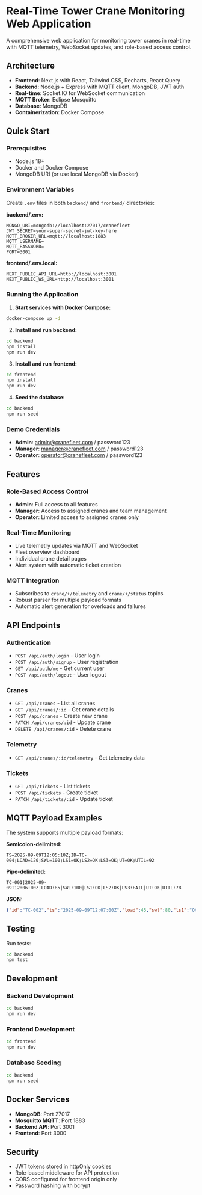 # Real-Time Tower Crane Monitoring Web Application

A comprehensive web application for monitoring tower cranes in real-time with MQTT telemetry, WebSocket updates, and role-based access control.

## Architecture

- **Frontend**: Next.js with React, Tailwind CSS, Recharts, React Query
- **Backend**: Node.js + Express with MQTT client, MongoDB, JWT auth
- **Real-time**: Socket.IO for WebSocket communication
- **MQTT Broker**: Eclipse Mosquitto
- **Database**: MongoDB
- **Containerization**: Docker Compose

## Quick Start

### Prerequisites
- Node.js 18+
- Docker and Docker Compose
- MongoDB URI (or use local MongoDB via Docker)

### Environment Variables

Create `.env` files in both `backend/` and `frontend/` directories:

**backend/.env:**
```
MONGO_URI=mongodb://localhost:27017/cranefleet
JWT_SECRET=your-super-secret-jwt-key-here
MQTT_BROKER_URL=mqtt://localhost:1883
MQTT_USERNAME=
MQTT_PASSWORD=
PORT=3001
```

**frontend/.env.local:**
```
NEXT_PUBLIC_API_URL=http://localhost:3001
NEXT_PUBLIC_WS_URL=http://localhost:3001
```

### Running the Application

1. **Start services with Docker Compose:**
```bash
docker-compose up -d
```

2. **Install and run backend:**
```bash
cd backend
npm install
npm run dev
```

3. **Install and run frontend:**
```bash
cd frontend
npm install
npm run dev
```

4. **Seed the database:**
```bash
cd backend
npm run seed
```

### Demo Credentials

- **Admin**: admin@cranefleet.com / password123
- **Manager**: manager@cranefleet.com / password123  
- **Operator**: operator@cranefleet.com / password123

## Features

### Role-Based Access Control
- **Admin**: Full access to all features
- **Manager**: Access to assigned cranes and team management
- **Operator**: Limited access to assigned cranes only

### Real-Time Monitoring
- Live telemetry updates via MQTT and WebSocket
- Fleet overview dashboard
- Individual crane detail pages
- Alert system with automatic ticket creation

### MQTT Integration
- Subscribes to `crane/+/telemetry` and `crane/+/status` topics
- Robust parser for multiple payload formats
- Automatic alert generation for overloads and failures

## API Endpoints

### Authentication
- `POST /api/auth/login` - User login
- `POST /api/auth/signup` - User registration
- `GET /api/auth/me` - Get current user
- `POST /api/auth/logout` - User logout

### Cranes
- `GET /api/cranes` - List all cranes
- `GET /api/cranes/:id` - Get crane details
- `POST /api/cranes` - Create new crane
- `PATCH /api/cranes/:id` - Update crane
- `DELETE /api/cranes/:id` - Delete crane

### Telemetry
- `GET /api/cranes/:id/telemetry` - Get telemetry data

### Tickets
- `GET /api/tickets` - List tickets
- `POST /api/tickets` - Create ticket
- `PATCH /api/tickets/:id` - Update ticket

## MQTT Payload Examples

The system supports multiple payload formats:

**Semicolon-delimited:**
```
TS=2025-09-09T12:05:10Z;ID=TC-004;LOAD=120;SWL=100;LS1=OK;LS2=OK;LS3=OK;UT=OK;UTIL=92
```

**Pipe-delimited:**
```
TC-001|2025-09-09T12:06:00Z|LOAD:85|SWL:100|LS1:OK|LS2:OK|LS3:FAIL|UT:OK|UTIL:78
```

**JSON:**
```json
{"id":"TC-002","ts":"2025-09-09T12:07:00Z","load":45,"swl":80,"ls1":"OK","ls2":"OK","ls3":"OK","ut":"OK","util":56}
```

## Testing

Run tests:
```bash
cd backend
npm test
```

## Development

### Backend Development
```bash
cd backend
npm run dev
```

### Frontend Development
```bash
cd frontend
npm run dev
```

### Database Seeding
```bash
cd backend
npm run seed
```

## Docker Services

- **MongoDB**: Port 27017
- **Mosquitto MQTT**: Port 1883
- **Backend API**: Port 3001
- **Frontend**: Port 3000

## Security

- JWT tokens stored in httpOnly cookies
- Role-based middleware for API protection
- CORS configured for frontend origin only
- Password hashing with bcrypt
